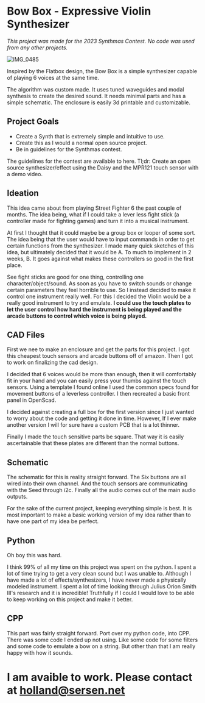 # Bow Box - Expressive Violin Synthesizer

*This project was made for the 2023 Synthmas Contest. No code was used from any other projects.*

![IMG_0485](https://github.com/GeorgeTheSlayer/BowBox/assets/31327906/d44d419b-ee28-43bc-ac2c-f9ed7c3f1381)

Inspired by the Flatbox design, the Bow Box is a simple synthesizer capable of playing 6 voices at the same time.

The algorithm was custom made. It uses tuned waveguides and modal synthesis to create the desired sound. It needs minimal parts and has a simple schematic. The enclosure is easily 3d printable and customizable. 

## Project Goals

- Create a Synth that is extremely simple and intuitive to use.
- Create this as I would a normal open source project. 
- Be in guidelines for the Synthmas contest.

The guidelines for the contest are available to here. Tl;dr: Create an open source synthesizer/effect using the Daisy and the MPR121 touch sensor with a demo video.


## Ideation

This idea came about from playing Street Fighter 6 the past couple of months. The idea being, what if I could take a lever less fight stick (a controller made for fighting games) and turn it into a musical instrument. 

At first I thought that it could maybe be a group box or looper of some sort. The idea being that the user would have to input commands in order to get certain functions from the synthesizer. I made many quick sketches of this idea, but ultimately decided that it would be A. To much to implement in 2 weeks, B. It goes against what makes these controllers so good in the first place. 

See fight sticks are good for one thing, controlling one character/object/sound. As soon as you have to switch sounds or change certain parameters they feel horrible to use. So I instead decided to make it control one instrument really well. For this I decided the Violin would be a really good instrument to try and emulate. **I could use the touch plates to let the user control how hard the instrument is being played and the arcade buttons to control which voice is being played.**  

## CAD Files
First we nee to make an enclosure and get the parts for this project. I got this cheapest touch sensors and arcade buttons off of amazon. Then I got to work on finalizing the cad design. 

I decided that 6 voices would be more than enough, then it will comfortably fit in your hand and you can easily press your thumbs against the touch sensors. Using a template I found online I used the common specs found for movement buttons of a leverless controller. I then recreated a basic front panel in OpenScad. 

I decided against creating a full box for the first version since I just wanted to worry about the code and getting it done in time. However, If I ever make another version I will for sure have a custom PCB that is a lot thinner. 

Finally I made the touch sensitive parts be square. That way it is easily ascertainable that these plates are different than the normal buttons. 

## Schematic 

The schematic for this is reality straight forward. The Six buttons are all wired into their own channel. And the touch sensors are communicating with the Seed through i2c. Finally all the audio comes out of the main audio outputs. 

For the sake of the current project, keeping everything simple is best. It is most important to make a basic working version of my idea rather than to have one part of my idea be perfect. 

## Python

Oh boy this was hard. 

I think 99% of all my time on this project was spent on the python. I spent a lot of time trying to get a very clean sound but I was unable to. Although I have made a lot of effects/synthesizers, I have never made a physically modeled instrument. I spent a lot of time looking through Julius Orion Smith III's research and it is incredible! Truthfully if I could I would love to be able to keep working on this project and make it better.

## CPP

This part was fairly straight forward. Port over my python code, into CPP. There was some code I ended up not using. Like some code for some filters and some code to emulate a bow on a string. But other than that I am really happy with how it sounds.

# I am avaible to work. Please contact at holland@sersen.net 

